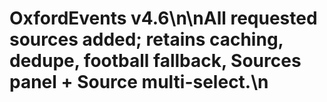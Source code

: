 # OxfordEvents v4.6\n\nAll requested sources added; retains caching, dedupe, football fallback, Sources panel + Source multi-select.\n